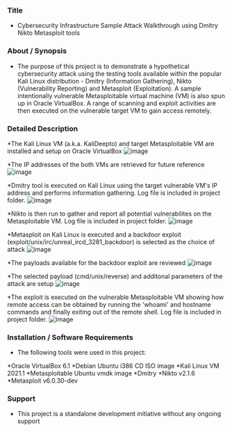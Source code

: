 ### Title

* Cybersecurity Infrastructure Sample Attack Walkthrough using Dmitry Nikto Metasploit tools

### About / Synopsis

* The purpose of this project is to demonstrate a hypothetical cybersecurity attack using the testing tools available within the popular Kali Linux distribution - Dmitry (Information Gathering), Nikto (Vulnerability Reporting) and Metasploit (Exploitation). A sample intentionally vulnerable Metasploitable virtual machine (VM) is also spun up in Oracle VirtualBox. A range of scanning and exploit activities are then executed on the vulnerable target VM to gain access remotely.

### Detailed Description 

*The Kali Linux VM (a.k.a. KaliDeepto) and target Metasploitable VM are installed and setup on Oracle VirtualBox
![image](https://user-images.githubusercontent.com/46364751/115974712-8ac14c80-a52c-11eb-80ae-89a7c6e39a06.png)

*The IP addresses of the both VMs are retrieved for future reference
![image](https://user-images.githubusercontent.com/46364751/115974716-96147800-a52c-11eb-9362-94a0f0bde74a.png)

*Dmitry tool is executed on Kali Linux using the target vulnerable VM's IP address and performs information gathering. Log file is included in project folder.
![image](https://user-images.githubusercontent.com/46364751/115974722-a2003a00-a52c-11eb-9df4-4d3953fb5349.png)

*Nikto is then run to gather and report all potential vulnerabilites on the Metasploitable VM. Log file is included in project folder.
![image](https://user-images.githubusercontent.com/46364751/115974727-acbacf00-a52c-11eb-86ed-c65311889ca9.png)

*Metasploit on Kali Linux is executed and a backdoor exploit (exploit/unix/irc/unreal_ircd_3281_backdoor) is selected as the choice of attack
![image](https://user-images.githubusercontent.com/46364751/115974729-b5130a00-a52c-11eb-8a40-9b70cfae2827.png)

*The payloads available for the backdoor exploit are reviewed 
![image](https://user-images.githubusercontent.com/46364751/115974734-c3612600-a52c-11eb-9dee-a14b402915d2.png)

*The selected payload (cmd/unix/reverse) and additonal parameters of the attack are setup
![image](https://user-images.githubusercontent.com/46364751/115974740-cb20ca80-a52c-11eb-95e8-41fa668dafc7.png)

*The exploit is executed on the vulnerable Metasploitable VM showing how remote access can be obtained by running the 'whoami' and hostname commands and finally exiting out of the remote shell. Log file is included in project folder.
![image](https://user-images.githubusercontent.com/46364751/115974743-d4aa3280-a52c-11eb-8306-5fab97796e76.png)


### Installation / Software Requirements

* The following tools were used in this project:

*Oracle VirtualBox 6.1
*Debian Ubuntu i386 CD ISO image
*Kali Linux VM 2021.1
*Metasploitable Ubuntu vmdk image
*Dmitry
*Nikto v2.1.6
*Metasploit v6.0.30-dev


### Support

* This project is a standalone development initiative without any ongoing support

